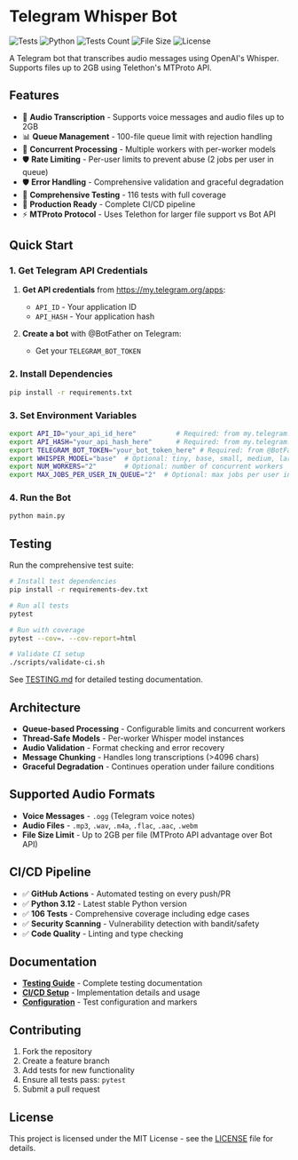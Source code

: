 # Telegram Whisper Bot

![Tests](https://github.com/Migelo/telegram-whisper-bot/workflows/Tests/badge.svg)
![Python](https://img.shields.io/badge/python-3.12-blue)
![Tests Count](https://img.shields.io/badge/tests-116-brightgreen)
![File Size](https://img.shields.io/badge/file_size_limit-2GB-blue)
![License](https://img.shields.io/badge/license-MIT-green)

A Telegram bot that transcribes audio messages using OpenAI's Whisper. Supports files up to 2GB using Telethon's MTProto API.

## Features

- 🎤 **Audio Transcription** - Supports voice messages and audio files up to 2GB
- 📊 **Queue Management** - 100-file queue limit with rejection handling
- 🔄 **Concurrent Processing** - Multiple workers with per-worker models
- 🛡️ **Rate Limiting** - Per-user limits to prevent abuse (2 jobs per user in queue)
- 🛡️ **Error Handling** - Comprehensive validation and graceful degradation
- 🧪 **Comprehensive Testing** - 116 tests with full coverage
- 🚀 **Production Ready** - Complete CI/CD pipeline
- ⚡ **MTProto Protocol** - Uses Telethon for larger file support vs Bot API

## Quick Start

### 1. Get Telegram API Credentials

1. **Get API credentials** from https://my.telegram.org/apps:
   - `API_ID` - Your application ID
   - `API_HASH` - Your application hash

2. **Create a bot** with @BotFather on Telegram:
   - Get your `TELEGRAM_BOT_TOKEN`

### 2. Install Dependencies
```bash
pip install -r requirements.txt
```

### 3. Set Environment Variables
```bash
export API_ID="your_api_id_here"          # Required: from my.telegram.org
export API_HASH="your_api_hash_here"      # Required: from my.telegram.org  
export TELEGRAM_BOT_TOKEN="your_bot_token_here" # Required: from @BotFather
export WHISPER_MODEL="base"  # Optional: tiny, base, small, medium, large
export NUM_WORKERS="2"       # Optional: number of concurrent workers
export MAX_JOBS_PER_USER_IN_QUEUE="2"  # Optional: max jobs per user in queue
```

### 4. Run the Bot
```bash
python main.py
```

## Testing

Run the comprehensive test suite:

```bash
# Install test dependencies
pip install -r requirements-dev.txt

# Run all tests
pytest

# Run with coverage
pytest --cov=. --cov-report=html

# Validate CI setup
./scripts/validate-ci.sh
```

See [TESTING.md](TESTING.md) for detailed testing documentation.

## Architecture

- **Queue-based Processing** - Configurable limits and concurrent workers
- **Thread-Safe Models** - Per-worker Whisper model instances 
- **Audio Validation** - Format checking and error recovery
- **Message Chunking** - Handles long transcriptions (>4096 chars)
- **Graceful Degradation** - Continues operation under failure conditions

## Supported Audio Formats

- **Voice Messages** - `.ogg` (Telegram voice notes)
- **Audio Files** - `.mp3`, `.wav`, `.m4a`, `.flac`, `.aac`, `.webm`
- **File Size Limit** - Up to 2GB per file (MTProto API advantage over Bot API)

## CI/CD Pipeline

- ✅ **GitHub Actions** - Automated testing on every push/PR
- ✅ **Python 3.12** - Latest stable Python version
- ✅ **106 Tests** - Comprehensive coverage including edge cases
- ✅ **Security Scanning** - Vulnerability detection with bandit/safety
- ✅ **Code Quality** - Linting and type checking

## Documentation

- [**Testing Guide**](TESTING.md) - Complete testing documentation
- [**CI/CD Setup**](CI-CD-SETUP.md) - Implementation details and usage
- [**Configuration**](pytest.ini) - Test configuration and markers

## Contributing

1. Fork the repository
2. Create a feature branch
3. Add tests for new functionality
4. Ensure all tests pass: `pytest`
5. Submit a pull request

## License

This project is licensed under the MIT License - see the [LICENSE](LICENSE) file for details.